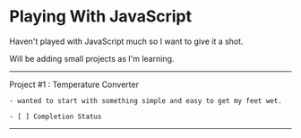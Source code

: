# Playing With JavaScript
Haven't played with JavaScript much so I want to give it a shot.

Will be adding small projects as I'm learning.

---
Project #1 : Temperature Converter

    - wanted to start with something simple and easy to get my feet wet.

    - [ ] Completion Status
---
